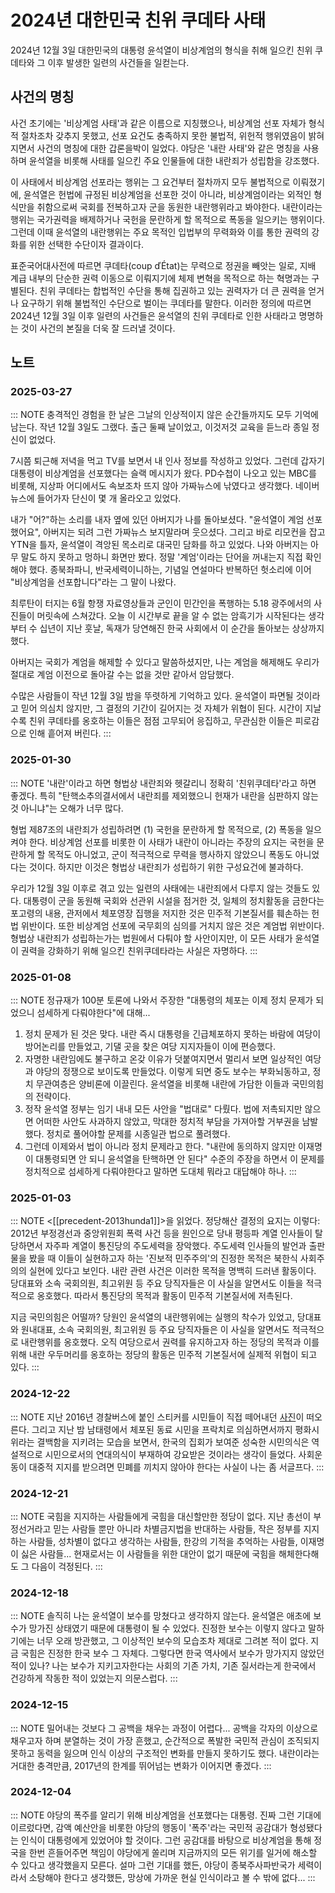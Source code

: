 # 2024년 대한민국 친위 쿠데타 사태

2024년 12월 3일 대한민국의 대통령 윤석열이 비상계엄의 형식을 취해 일으킨 친위 쿠데타와 그 이후 발생한 일련의 사건들을 일컫는다.

## 사건의 명칭

사건 초기에는 '비상계엄 사태'과 같은 이름으로 지칭했으나, 비상계엄 선포 자체가 형식적 절차조차 갖추지 못했고, 선포 요건도 충족하지 못한 불법적, 위헌적 행위였음이 밝혀지면서 사건의 명칭에 대한 갑론을박이 일었다. 야당은 '내란 사태'와 같은 명칭을 사용하며 윤석열을 비롯해 사태를 일으킨 주요 인물들에 대한 내란죄가 성립함을 강조했다.

이 사태에서 비상계엄 선포라는 행위는 그 요건부터 절차까지 모두 불법적으로 이뤄졌기에, 윤석열은 헌법에 규정된 비상계엄을 선포한 것이 아니라, 비상계엄이라는 외적인 형식만을 취함으로써 국회를 전복하고자 군을 동원한 내란행위라고 봐야한다. 내란이라는 행위는 국가권력을 배제하거나 국헌을 문란하게 할 목적으로 폭동을 일으키는 행위이다. 그런데 이때 윤석열의 내란행위는 주요 목적인 입법부의 무력화와 이를 통한 권력의 강화를 위한 선택한 수단이자 결과이다.

표준국어대사전에 따르면 쿠데타(coup ďÉtat)는 무력으로 정권을 빼앗는 일로, 지배 계급 내부의 단순한 권력 이동으로 이뤄지기에 체제 변혁을 목적으로 하는 혁명과는 구별된다. 친위 쿠데타는 합법적인 수단을 통해 집권하고 있는 권력자가 더 큰 권력을 얻거나 요구하기 위해 불법적인 수단으로 벌이는 쿠데타를 말한다. 이러한 정의에 따르면 2024년 12월 3일 이후 일련의 사건들은 윤석열의 친위 쿠데타로 인한 사태라고 명명하는 것이 사건의 본질을 더욱 잘 드러낼 것이다.

## 노트

### 2025-03-27

::: NOTE
충격적인 경험을 한 날은 그날의 인상적이지 않은 순간들까지도 모두 기억에 남는다. 작년 12월 3일도 그랬다. 출근 둘째 날이었고, 이것저것 교육을 듣느라 종일 정신이 없었다.

7시쯤 퇴근해 저녁을 먹고 TV를 보면서 내 인사 정보를 작성하고 있었다. 그런데 갑자기 대통령이 비상계엄을 선포했다는 슬랙 메시지가 왔다. PD수첩이 나오고 있는 MBC를 비롯해, 지상파 어디에서도 속보조차 뜨지 않아 가짜뉴스에 낚였다고 생각했다. 네이버 뉴스에 들어가자 단신이 몇 개 올라오고 있었다.

내가 "어?"하는 소리를 내자 옆에 있던 아버지가 나를 돌아보셨다. "윤석열이 계엄 선포했어요", 아버지는 되려 그런 가짜뉴스 보지말라며 웃으셨다. 그리고 바로 리모컨을 잡고 YTN을 틀자, 윤석열이 격앙된 목소리로 대국민 담화를 하고 있었다. 나와 아버지는 아무 말도 하지 못하고 멍하니 화면만 봤다. 정말 '계엄'이라는 단어을 꺼내는지 직접 확인해야 했다. 종북좌파니, 반국세력이니하는, 기념일 연설마다 반복하던 헛소리에 이어 "비상계엄을 선포합니다"라는 그 말이 나왔다.

최루탄이 터지는 6월 항쟁 자료영상들과 군인이 민간인을 폭행하는 5.18 광주에서의 사진들이 머릿속에 스쳐갔다. 오늘 이 시간부로 끝을 알 수 없는 암흑기가 시작된다는 생각부터 수 십년이 지난 훗날, 독재가 당연해진 한국 사회에서 이 순간을 돌아보는 상상까지 했다.

아버지는 국회가 계엄을 해제할 수 있다고 말씀하셨지만, 나는 계엄을 해제해도 우리가 절대로 계엄 이전으로 돌아갈 수는 없을 것만 같아서 암담했다.

수많은 사람들이 작년 12월 3일 밤을 뚜렷하게 기억하고 있다. 윤석열이 파면될 것이라고 믿어 의심치 않지만, 그 결정의 기간이 길어지는 것 자체가 위협이 된다. 시간이 지날수록 친위 쿠데타를 옹호하는 이들은 점점 고무되어 응집하고, 무관심한 이들은 피로감으로 인해 흩어져 버린다.
:::

### 2025-01-30

::: NOTE
'내란'이라고 하면 형법상 내란죄와 헷갈리니 정확히 '친위쿠데타'라고 하면 좋겠다. 특히 "탄핵소추의결서에서 내란죄를 제외했으니 헌재가 내란을 심판하지 않는 것 아니냐"는 오해가 너무 많다.

형법 제87조의 내란죄가 성립하려면 (1) 국헌을 문란하게 할 목적으로, (2) 폭동을 일으켜야 한다. 비상계엄 선포를 비롯한 이 사태가 내란이 아니라는 주장의 요지는 국헌을 문란하게 할 목적도 아니었고, 군이 적극적으로 무력을 행사하지 않았으니 폭동도 아니었다는 것이다. 하지만 이것은 형법상 내란죄가 성립하기 위한 구성요건에 불과하다.

우리가 12월 3일 이후로 겪고 있는 일련의 사태에는 내란죄에서 다루지 않는 것들도 있다. 대통령이 군을 동원해 국회와 선관위 시설을 점거한 것, 일체의 정치활동을 금한다는 포고령의 내용, 관저에서 체포영장 집행을 저지한 것은 민주적 기본질서를 훼손하는 헌법 위반이다. 또한 비상계엄 선포에 국무회의 심의를 거치지 않은 것은 계엄법 위반이다. 형법상 내란죄가 성립하는가는 법원에서 다퉈야 할 사안이지만, 이 모든 사태가 윤석열이 권력을 강화하기 위해 일으킨 친위쿠데타라는 사실은 자명하다.
:::

### 2025-01-08

::: NOTE
정규재가 100분 토론에 나와서 주장한 "대통령의 체포는 이제 정치 문제가 되었으니 섬세하게 다뤄야한다"에 대해...

1. 정치 문제가 된 것은 맞다. 내란 즉시 대통령을 긴급체포하지 못하는 바람에 여당이 방어논리를 만들었고, 기댈 곳을 찾은 여당 지지자들이 이에 편승했다.
2. 자명한 내란임에도 불구하고 온갖 이유가 덧붙여지면서 멀리서 보면 일상적인 여당과 야당의 정쟁으로 보이도록 만들었다. 이렇게 되면 중도 보수는 부화뇌동하고, 정치 무관여층은 양비론에 이끌린다. 윤석열을 비롯해 내란에 가담한 이들과 국민의힘의 전략이다.
3. 정작 윤석열 정부는 임기 내내 모든 사안을 "법대로" 다뤘다. 법에 저촉되지만 않으면 어떠한 사안도 사과하지 않았고, 막대한 정치적 부담을 가져아할 거부권을 남발했다. 정치로 풀어야할 문제를 시종일관 법으로 풀려했다.
4. 그런데 이제와서 법이 아니라 정치 문제라고 한다. "내란에 동의하지 않지만 이재명이 대통령되면 안 되니 윤석열을 탄핵하면 안 된다" 수준의 주장을 하면서 이 문제를 정치적으로 섬세하게 다뤄야한다고 말하면 도대체 뭐라고 대답해야 하나.
:::

### 2025-01-03

::: NOTE
<[[precedent-2013hunda1]]>을 읽었다. 정당해산 결정의 요지는 이렇다: 2012년 부정경선과 중앙위원회 폭력 사건 등을 원인으로 당내 평등파 계열 인사들이 탈당하면서 자주파 계열이 통진당의 주도세력을 장악했다. 주도세력 인사들의 발언과 출판물을 봤을 때 이들이 실현하고자 하는 '진보적 민주주의'의 진정한 목적은 북한식 사회주의의 실현에 있다고 보인다. 내란 관련 사건은 이러한 목적을 명백히 드러낸 활동이다. 당대표와 소속 국회의원, 최고위원 등 주요 당직자들은 이 사실을 알면서도 이들을 적극적으로 옹호했다. 따라서 통진당의 목적과 활동이 민주적 기본질서에 저촉된다.

지금 국민의힘은 어떨까? 당원인 윤석열의 내란행위에는 실행의 착수가 있었고, 당대표와 원내대표, 소속 국회의원, 최고위원 등 주요 당직자들은 이 사실을 알면서도 적극적으로 내란행위를 옹호했다. 오직 여당으로서 권력를 유지하고자 하는 정당의 목적과 이를 위해 내란 우두머리를 옹호하는 정당의 활동은 민주적 기본질서에 실제적 위협이 되고 있다.
:::

### 2024-12-22

::: NOTE
지난 2016년 경찰버스에 붙인 스티커를 시민들이 직접 떼어내던 [사진](https://www.yna.co.kr/view/PYH20161127011600013)이 떠오른다. 그리고 지난 밤 남태령에서 체포된 동료 시민을 프락치로 의심하면서까지 평화시위라는 결백함을 지키려는 모습을 보면서, 한국의 집회가 보여준 성숙한 시민의식은 역설적으로 시민으로서의 연대의식이 부재하여 강요받은 것이라는 생각이 들었다. 사회운동이 대중적 지지를 받으려면 민폐를 끼치지 않아야 한다는 사실이 나는 좀 서글프다.
:::

### 2024-12-21

::: NOTE
국힘을 지지하는 사람들에게 국힘을 대신할만한 정당이 없다. 지난 총선이 부정선거라고 믿는 사람들 뿐만 아니라 차별금지법을 반대하는 사람들, 작은 정부를 지지하는 사람들, 성차별이 없다고 생각하는 사람들, 한강의 기적을 추억하는 사람들, 이재명이 싫은 사람들... 현재로서는 이 사람들을 위한 대안이 없기 때문에 국힘을 해체한다해도 그 다음이 걱정된다.
:::

### 2024-12-18

::: NOTE
솔직히 나는 윤석열이 보수를 망쳤다고 생각하지 않는다. 윤석열은 애초에 보수가 망가진 상태였기 때문에 대통령이 될 수 있었다. 진정한 보수는 이렇지 않다고 말하기에는 너무 오래 방관했고, 그 이상적인 보수의 모습조차 제대로 그려본 적이 없다. 지금 국힘은 진정한 한국 보수 그 자체다. 그렇다면 한국 역사에서 보수가 망가지지 않았던 적이 있나? 나는 보수가 지키고자한다는 사회의 기존 가치, 기존 질서라는게 한국에서 건강하게 작동한 적이 있었는지 의문스럽다.
:::

### 2024-12-15

::: NOTE
밀어내는 것보다 그 공백을 채우는 과정이 어렵다... 공백을 각자의 이상으로 채우고자 하며 분열하는 것이 가장 흔했고, 순간적으로 폭발한 국민적 관심이 조직되지 못하고 동력을 잃으며 인식 이상의 구조적인 변화를 만들지 못하기도 했다. 내란이라는 거대한 충격만큼, 2017년의 한계를 뛰어넘는 변화가 이어지면 좋겠다.
:::

### 2024-12-04

::: NOTE
야당의 폭주를 알리기 위해 비상계엄을 선포했다는 대통령. 진짜 그런 기대에 이르렀다면, 감액 예산안을 비롯한 야당의 행동이 '폭주'라는 국민적 공감대가 형성됐다는 인식이 대통령에게 있었어야 할 것이다. 그런 공감대를 바탕으로 비상계엄을 통해 정국을 한번 흔들어주면 책임이 야당에게 쏠리며 지금까지의 모든 위기를 일거에 해소할 수 있다고 생각했을지 모른다. 설마 그런 기대를 했든, 야당이 종북주사파반국가 세력이라서 소탕해야 한다고 생각했든, 망상에 가까운 현실 인식이라고 볼 수 밖에 없다...
:::

